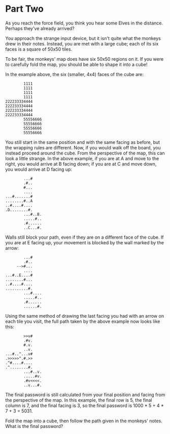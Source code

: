 # Part Two

As you reach the force field, you think you hear some Elves in the
distance. Perhaps they've already arrived?

You approach the strange input device, but it isn't quite what the monkeys drew
in their notes. Instead, you are met with a large cube; each of its six faces
is a square of 50x50 tiles.

To be fair, the monkeys' map does have six 50x50 regions on it. If you were to
carefully fold the map, you should be able to shape it into a cube!

In the example above, the six (smaller, 4x4) faces of the cube are:

```
        1111
        1111
        1111
        1111
222233334444
222233334444
222233334444
222233334444
        55556666
        55556666
        55556666
        55556666
```

You still start in the same position and with the same facing as before, but
the wrapping rules are different. Now, if you would walk off the board, you
instead proceed around the cube. From the perspective of the map, this can look
a little strange. In the above example, if you are at A and move to the right,
you would arrive at B facing down; if you are at C and move down, you would
arrive at D facing up:

```
        ...#
        .#..
        #...
        ....
...#.......#
........#..A
..#....#....
.D........#.
        ...#..B.
        .....#..
        .#......
        ..C...#.
```

Walls still block your path, even if they are on a different face of the
cube. If you are at E facing up, your movement is blocked by the wall marked by
the arrow:

```
        ...#
        .#..
     -->#...
        ....
...#..E....#
........#...
..#....#....
..........#.
        ...#....
        .....#..
        .#......
        ......#.
```

Using the same method of drawing the last facing you had with an arrow on each
tile you visit, the full path taken by the above example now looks like this:

```
        >>v#
        .#v.
        #.v.
        ..v.
...#..^...v#
.>>>>>^.#.>>
.^#....#....
.^........#.
        ...#..v.
        .....#v.
        .#v<<<<.
        ..v...#.
```

The final password is still calculated from your final position and facing from
the perspective of the map. In this example, the final row is 5, the final
column is 7, and the final facing is 3, so the final password is 1000 * 5 + 4 *
7 + 3 = 5031.

Fold the map into a cube, then follow the path given in the monkeys'
notes. What is the final password?
